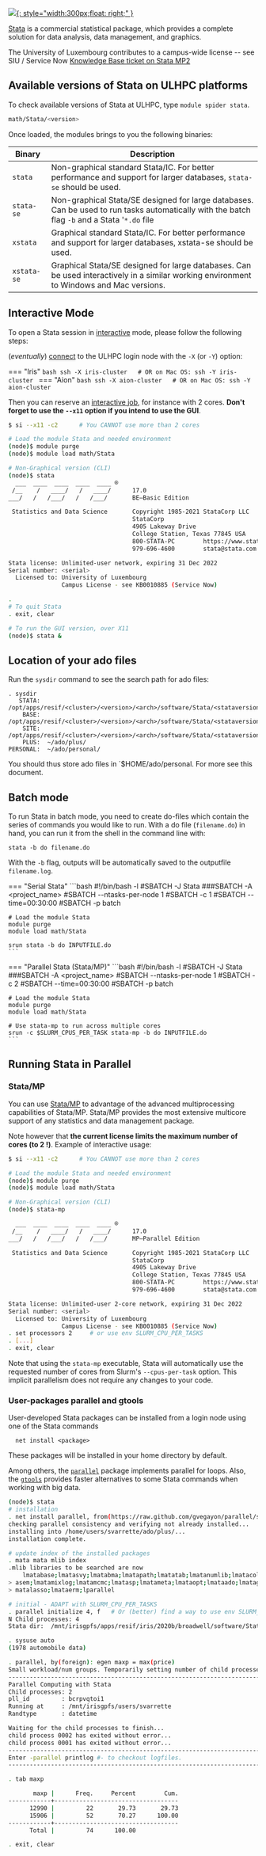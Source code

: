 
[![](http://www.stata.com/includes/images/stata-fb.jpg){: style="width:300px;float: right;" }](https://www.stata.com//)


[Stata](https://www.stata.com/) is a commercial statistical package, which provides a complete solution for data analysis, data management, and graphics.

The University of Luxembourg contributes to a campus-wide license -- see SIU / Service Now [Knowledge Base ticket on Stata MP2](https://service.uni.lu/sp?id=kb_article&sysparm_article=KB0010885)


## Available versions of Stata on ULHPC platforms

To check available versions of Stata at ULHPC, type `module spider stata`.

```bash
math/Stata/<version>
```

Once loaded, the modules brings to you the following binaries:

| Binary      | Description                                                                                                                                   |
|-------------|----------------------------------------------------------------------------------------------------------------------------------------------- |
| `stata`     | Non-graphical standard Stata/IC. For better performance and support for larger databases, `stata-se` should be used.                          |
| `stata-se`  | Non-graphical Stata/SE designed for large databases. Can be used to run tasks automatically with the batch flag `-b` and a Stata '`*.do` file |
| `xstata`    | Graphical standard Stata/IC. For better performance and support for larger databases, xstata-se should be used.                               |
| `xstata-se` | Graphical Stata/SE designed for large databases. Can be used interactively in a similar working environment to Windows and Mac versions.      |

## Interactive Mode

To open a Stata session in [interactive](../../jobs/interactive.md) mode, please follow the following steps:

(_eventually_) [connect](../../connect/access.md) to the ULHPC login node with the `-X` (or `-Y`) option:

=== "Iris"
    ```bash
    ssh -X iris-cluster   # OR on Mac OS: ssh -Y iris-cluster
    ```
=== "Aion"
    ```bash
    ssh -X aion-cluster   # OR on Mac OS: ssh -Y aion-cluster
    ```

Then you can reserve an [interactive job](../../jobs/interactive.md), for instance with 2 cores. **Don't forget to use the `--x11` option if you intend to use the GUI**.

```bash
$ si --x11 -c2      # You CANNOT use more than 2 cores

# Load the module Stata and needed environment
(node)$ module purge
(node)$ module load math/Stata

# Non-Graphical version (CLI)
(node)$ stata
  ___  ____  ____  ____  ____ ®
 /__    /   ____/   /   ____/      17.0
___/   /   /___/   /   /___/       BE—Basic Edition

 Statistics and Data Science       Copyright 1985-2021 StataCorp LLC
                                   StataCorp
                                   4905 Lakeway Drive
                                   College Station, Texas 77845 USA
                                   800-STATA-PC        https://www.stata.com
                                   979-696-4600        stata@stata.com

Stata license: Unlimited-user network, expiring 31 Dec 2022
Serial number: <serial>
  Licensed to: University of Luxembourg
               Campus License - see KB0010885 (Service Now)

.
# To quit Stata
. exit, clear

# To run the GUI version, over X11
(node)$ stata &
```

## Location of your ado files

Run the `sysdir` command to see the search path for ado files:

```
. sysdir
   STATA:  /opt/apps/resif/<cluster>/<version>/<arch>/software/Stata/<stataversion>/
    BASE:  /opt/apps/resif/<cluster>/<version>/<arch>/software/Stata/<stataversion>/ado/base/
    SITE:  /opt/apps/resif/<cluster>/<version>/<arch>/software/Stata/<stataversion>/software/Stata/ado/
    PLUS:  ~/ado/plus/
PERSONAL:  ~/ado/personal/
```

You should thus store ado files in `$HOME/ado/personal. For more see this document.

## Batch mode

To run Stata in batch mode, you need to create do-files which contain the series of commands you would like to run.
With a do file (`filename.do`) in hand, you can run it from the shell in the command line with:

```
stata -b do filename.do
```

With the `-b` flag, outputs will be automatically saved to the outputfile `filename.log`.

=== "Serial Stata"
    ```bash
    #!/bin/bash -l
    #SBATCH -J Stata
    ###SBATCH -A <project_name>
    #SBATCH --ntasks-per-node 1
    #SBATCH -c 1
    #SBATCH --time=00:30:00
    #SBATCH -p batch

    # Load the module Stata
    module purge
    module load math/Stata

    srun stata -b do INPUTFILE.do
    ```

=== "Parallel Stata (Stata/MP)"
    ```bash
    #!/bin/bash -l
    #SBATCH -J Stata
    ###SBATCH -A <project_name>
    #SBATCH --ntasks-per-node 1
    #SBATCH -c 2
    #SBATCH --time=00:30:00
    #SBATCH -p batch

    # Load the module Stata
    module purge
    module load math/Stata

    # Use stata-mp to run across multiple cores
    srun -c $SLURM_CPUS_PER_TASK stata-mp -b do INPUTFILE.do
    ```


## Running Stata in Parallel

### Stata/MP

You can use [Stata/MP](https://www.stata.com/statamp/) to advantage of the advanced multiprocessing capabilities of Stata/MP.
Stata/MP provides the most extensive multicore support of any statistics and data management package.

Note however that **the current license limits the maximum number of cores (to 2 !)**.
Example of interactive usage:

```bash
$ si --x11 -c2      # You CANNOT use more than 2 cores

# Load the module Stata and needed environment
(node)$ module purge
(node)$ module load math/Stata

# Non-Graphical version (CLI)
(node)$ stata-mp

  ___  ____  ____  ____  ____ ®
 /__    /   ____/   /   ____/      17.0
___/   /   /___/   /   /___/       MP—Parallel Edition

 Statistics and Data Science       Copyright 1985-2021 StataCorp LLC
                                   StataCorp
                                   4905 Lakeway Drive
                                   College Station, Texas 77845 USA
                                   800-STATA-PC        https://www.stata.com
                                   979-696-4600        stata@stata.com

Stata license: Unlimited-user 2-core network, expiring 31 Dec 2022
Serial number: <serial>
  Licensed to: University of Luxembourg
               Campus License - see KB0010885 (Service Now)
. set processors 2     # or use env SLURM_CPU_PER_TASKS
. [...]
. exit, clear
```

Note that using the `stata-mp` executable, Stata will automatically use the requested number of cores from Slurm's `--cpus-per-task` option.
This implicit parallelism does not require any changes to your code.



### User-packages parallel and gtools

User-developed Stata packages can be installed from a login node using one of the Stata commands

      net install <package>

These packages will be installed in your home directory by default.

Among others, the [`parallel`](https://github.com/gvegayon/parallel) package implements parallel for loops.
Also, the [`gtools`]( https://github.com/mcaceresb/stata-gtools) provides faster alternatives to some Stata commands when working with big data.

```bash
(node)$ stata
# installation
. net install parallel, from(https://raw.github.com/gvegayon/parallel/stable/) replace
checking parallel consistency and verifying not already installed...
installing into /home/users/svarrette/ado/plus/...
installation complete.

# update index of the installed packages
. mata mata mlib index
.mlib libraries to be searched are now
    lmatabase;lmatasvy;lmatabma;lmatapath;lmatatab;lmatanumlib;lmatacollect;lmatafc;lmatapss;lmat
> asem;lmatamixlog;lmatamcmc;lmatasp;lmatameta;lmataopt;lmataado;lmatagsem;lmatami;lmatapostest;l
> matalasso;lmataerm;lparallel

# initial - ADAPT with SLURM_CPU_PER_TASKS
. parallel initialize 4, f   # Or (better) find a way to use env SLURM_CPU_PER_TASKS
N Child processes: 4
Stata dir:  /mnt/irisgpfs/apps/resif/iris/2020b/broadwell/software/Stata/17/stata

. sysuse auto
(1978 automobile data)

. parallel, by(foreign): egen maxp = max(price)
Small workload/num groups. Temporarily setting number of child processes to 2
--------------------------------------------------------------------------------
Parallel Computing with Stata
Child processes: 2
pll_id         : bcrpvqtoi1
Running at     : /mnt/irisgpfs/users/svarrette
Randtype       : datetime

Waiting for the child processes to finish...
child process 0002 has exited without error...
child process 0001 has exited without error...
--------------------------------------------------------------------------------
Enter -parallel printlog #- to checkout logfiles.
--------------------------------------------------------------------------------

. tab maxp

       maxp |      Freq.     Percent        Cum.
------------+-----------------------------------
      12990 |         22       29.73       29.73
      15906 |         52       70.27      100.00
------------+-----------------------------------
      Total |         74      100.00

. exit, clear
```
